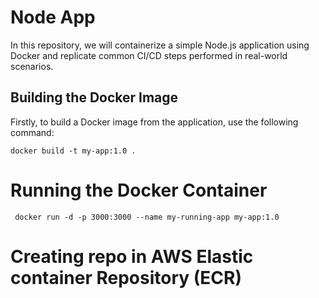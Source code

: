 # Node App

In this repository, we will containerize a simple Node.js application using Docker and replicate common CI/CD steps performed in real-world scenarios.

## Building the Docker Image

Firstly, to build a Docker image from the application, use the following command:

```
docker build -t my-app:1.0 .
```
# Running the Docker Container

```
 docker run -d -p 3000:3000 --name my-running-app my-app:1.0 
```
# Creating repo in AWS Elastic container Repository (ECR)
